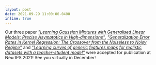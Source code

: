 ```yaml
---
layout: post
date: 2021-09-29 11:00:00-0400
inline: true
---
```


Our three paper [*"Learning Gaussian Mixtures with Generalised Linear Models: Precise Asymptotics in High-dimensions"*](https://arxiv.org/abs/2106.03791), [*"Generalization Error Rates in Kernel Regression: The Crossover from the Noiseless to Noisy Regime"*](https://arxiv.org/abs/2105.15004) and [*"Learning curves of generic features maps for realistic datasets with a teacher-student model"*](https://arxiv.org/abs/2102.08127) were accepted for publication at NeurIPS 2021! See you virtually in December!
